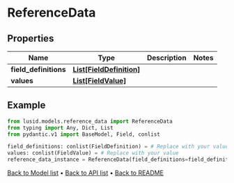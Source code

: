 # ReferenceData

## Properties
Name | Type | Description | Notes
------------ | ------------- | ------------- | -------------
**field_definitions** | [**List[FieldDefinition]**](FieldDefinition.md) |  | 
**values** | [**List[FieldValue]**](FieldValue.md) |  | 
## Example

```python
from lusid.models.reference_data import ReferenceData
from typing import Any, Dict, List
from pydantic.v1 import BaseModel, Field, conlist

field_definitions: conlist(FieldDefinition) = # Replace with your value
values: conlist(FieldValue) = # Replace with your value
reference_data_instance = ReferenceData(field_definitions=field_definitions, values=values)

```

[Back to Model list](../README.md#documentation-for-models) &#8226; [Back to API list](../README.md#documentation-for-api-endpoints) &#8226; [Back to README](../README.md)

